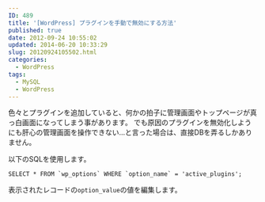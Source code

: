 ```yaml
---
ID: 489
title: '[WordPress] プラグインを手動で無効にする方法'
published: true
date: 2012-09-24 10:55:02
updated: 2014-06-20 10:33:29
slug: 20120924105502.html
categories:
  - WordPress
tags:
  - MySQL
  - WordPress
---
```

色々とプラグインを追加していると、何かの拍子に管理画面やトップページが真っ白画面になってしまう事があります。
でも原因のプラグインを無効化しようにも肝心の管理画面を操作できない…と言った場合は、直接DBを弄るしかありません。

<!--more-->

以下のSQLを使用します。
```language-sql
SELECT * FROM `wp_options` WHERE `option_name` = 'active_plugins';
```
表示されたレコードの<code>option_value</code>の値を編集します。
